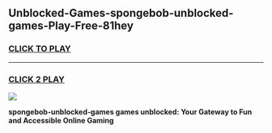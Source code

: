 
## Unblocked-Games-spongebob-unblocked-games-Play-Free-81hey
<h3>
<a href="https://premium76.site?title=spongebob-unblocked-games&ref=17A">CLICK TO PLAY</a></h3>
<hr>

<h3>
<a href="https://premium76.site?title=spongebob-unblocked-games&ref=17A">CLICK 2 PLAY</a>
  
</h3>

<a href="https://premium76.site?title=spongebob-unblocked-games&ref=17A"><img src="https://clearcache.store/games.png"></a>


**spongebob-unblocked-games games unblocked: Your Gateway to Fun and Accessible Online Gaming**
